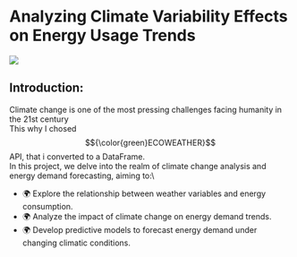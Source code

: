 # Analyzing Climate Variability Effects on Energy Usage Trends

![](https://github.com/ManelAitAmer/first-project/assets/160795377/6068888f-cfaf-4bb7-a5ea-8fd2355f5c66)

## Introduction:
Climate change is one of the most pressing challenges facing humanity in the 21st century\
This why I chosed $${\color{green}ECOWEATHER}$$ API, that i converted to a DataFrame.\
In this project, we delve into the realm of climate change analysis and energy demand forecasting, aiming to:\

* 🌍 Explore the relationship between weather variables and energy consumption.
* 🌍 Analyze the impact of climate change on energy demand trends.
* 🌍 Develop predictive models to forecast energy demand under changing climatic conditions.
